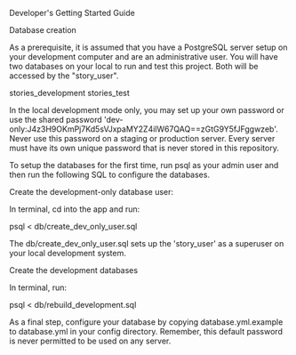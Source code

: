 Developer's Getting Started Guide

Database creation

As a prerequisite, it is assumed that you have a PostgreSQL server setup on your development computer and are an administrative user. You will have two databases on your local to run and test this project. Both will be accessed by the "story_user".

stories_development
stories_test

In the local development mode only, you may set up your own password or use the shared password 'dev-only:J4z3H9OKmPj7Kd5sVJxpaMY2Z4ilW67QAQ==zGtG9Y5fJFggwzeb'. Never use this password on a staging or production server. Every server must have its own unique password that is never stored in this repository.

To setup the databases for the first time, run psql as your admin user and then run the following SQL to configure the databases.

Create the development-only database user:

In terminal, cd into the app and run:

psql < db/create_dev_only_user.sql

The db/create_dev_only_user.sql sets up the 'story_user' as a superuser on your local development system.

Create the development databases

In terminal, run:

psql < db/rebuild_development.sql

As a final step, configure your database by copying database.yml.example to database.yml in your config directory. Remember, this default password is never permitted to be used on any server.